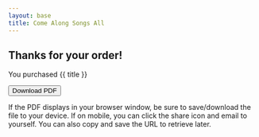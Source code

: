 ```yaml
---
layout: base
title: Come Along Songs All
---
```



<div class="big-card">


## Thanks for your order!

You purchased {{ title }} 

<div class="buttons-centered">
<a href="/pdfs/come-along-songs-all.pdf">

<button class="round-button2">Download PDF</button></a>

If the PDF displays in your browser window, be sure to save/download the file to your device. If on mobile, you can click the share icon and email to yourself. You can also copy and save the URL to retrieve later.

</div>
</div>
